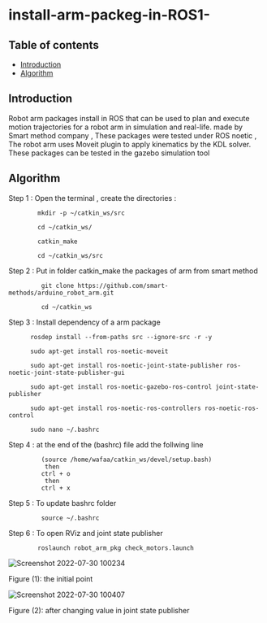 # install-arm-packeg-in-ROS1-


## Table of contents
* [Introduction](#Introduction)
* [Algorithm](#Algorithm)

## Introduction
  
 Robot arm packages install in  ROS  that can be used to plan and execute motion trajectories for a robot arm in simulation and real-life. 
 made by Smart method company , These packages were tested under ROS noetic , The robot arm uses Moveit plugin to apply kinematics by the KDL solver. These packages can be tested in the gazebo simulation tool 
 ## Algorithm
 
 Step 1 : Open the terminal , create the directories :
          
            mkdir -p ~/catkin_ws/src
            
            cd ~/catkin_ws/

            catkin_make

            cd ~/catkin_ws/src
            


 
 Step 2 : Put in folder catkin_make the packages of arm from smart method 
         
             git clone https://github.com/smart-methods/arduino_robot_arm.git 
             
             cd ~/catkin_ws

 Step 3 : Install dependency of a arm package
   
   
          rosdep install --from-paths src --ignore-src -r -y
          
          sudo apt-get install ros-noetic-moveit
          
          sudo apt-get install ros-noetic-joint-state-publisher ros-noetic-joint-state-publisher-gui
          
          sudo apt-get install ros-noetic-gazebo-ros-control joint-state-publisher
          
          sudo apt-get install ros-noetic-ros-controllers ros-noetic-ros-control
          
          sudo nano ~/.bashrc

 Step 4 : at the end of the (bashrc) file add the follwing line
             
             (source /home/wafaa/catkin_ws/devel/setup.bash)
              then 
             ctrl + o
              then 
             ctrl + x
             
 Step 5 : To update bashrc folder 
 
             source ~/.bashrc

 Step 6 : To open RViz and joint state publisher      
            
            roslaunch robot_arm_pkg check_motors.launch

   ![Screenshot 2022-07-30 100234](https://user-images.githubusercontent.com/64277741/181879125-08793dbc-5a8b-41e9-9d80-8ef0ec7b8a65.png)

  
  Figure (1): the initial point  
  
 ![Screenshot 2022-07-30 100407](https://user-images.githubusercontent.com/64277741/181879171-87316067-1089-4877-9f5f-138676d312d9.png)

  
  Figure (2): after changing value in joint state publisher 

